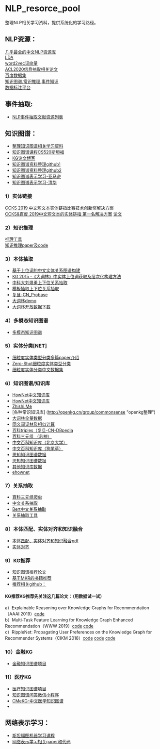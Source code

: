 # NLP_resorce_pool
整理NLP相关学习资料，提供系统化的学习路径。

## NLP资源：
[几乎最全的中文NLP资源库](https://github.com/fighting41love/funNLP "NLP民工的乐园")    
[LDA](https://github.com/DengYangyong/LDA_gensim  "中英文新闻主题")    
[word2vec词向量](https://github.com/RaRe-Technologies/gensim-data  "官方链接")    
[ACL2020信息抽取相关论文](https://zhuanlan.zhihu.com/p/142408584?utm_source=wechat_session&utm_medium=social&utm_oi=770765506717171712 "ACL2020")  
[百度数据集](https://ai.baidu.com/broad/introduction  "包括信息抽取、实体链接、阅读理解等多种数据集")    
[知识图谱,常识推理,事件知识](https://homes.cs.washington.edu/~msap/publications.html)    
[数据标注平台](https://github.com/talentneptuner/pt_Platformv2) 
## 事件抽取:
* [NLP事件抽取文献资源列表](https://github.com/BaptisteBlouin/EventExtractionPapers "事件抽取")
## 知识图谱：
* [整理知识图谱相关学习资料](https://github.com/husthuke/awesome-knowledge-graph "知识图谱相关学习资料")
* [知识图谱课程CS520斯坦福](https://web.stanford.edu/class/cs520/"知识图谱课程")
* [KG论文博客](https://blog.csdn.net/TgqDT3gGaMdkHasLZv "博客")
* [知识图谱资料整理github1](https://github.com/husthuke/awesome-knowledge-graph 'github')
* [知识图谱资料整理github2](https://github.com/BrambleXu/knowledge-graph-learning 'github')
* [知识图谱表示学习-亚马逊](https://github.com/awslabs/dgl-ke 'github')
* [知识图谱表示学习-清华](https://github.com/thunlp/OpenKE 'github')

### 1）实体链接
[CCKS 2019 中文短文本实体链指比赛技术创新奖解决方案](https://github.com/AlexYangLi/ccks2019_el "实体链接")   
[CCKS&百度 2019中文短文本的实体链指 第一名解决方案](https://github.com/panchunguang/ccks_baidu_entity_link '实体链接')
[论文](https://arxiv.org/pdf/2005.14253.pdf)
  ### 2）知识推理
[推理工具](https://www.drools.org/ "推理引擎")    
[知识推理paper及code](https://github.com/THU-KEG/Knowledge_Graph_Reasoning_Papers "paper及code")
  ### 3）本体抽取
* [基于上位词的中文实体关系图谱构建](https://www.docin.com/p-1541647233.html "哈工大")   
* [KG 2015 -《大词林》中实体上位词获取及层次化构建方法](https://wenku.baidu.com/view/855083d67375a417876f8f64.html "大词林")  
* [中科大刘焕勇上下位关系抽取](https://www.ctolib.com/liuhuanyong-HyponymyExtraction.html "上下位关系")
* [模板抽取上下位关系抽取](https://jinzengnju.github.io/2018/03/12/%E5%85%B3%E7%B3%BB%E6%8A%BD%E5%8F%96/ "上下位关系")
* [复旦-CN_Probase](http://kw.fudan.edu.cn/cnprobase/intro/ "文档及接口")   
* [大词林demo](http://101.200.120.155/ "查询服务及目录浏览")
* [大词林开放数据下载](https://mp.weixin.qq.com/s/gGig5KFztInrGAmhUhqAkg "实体、概念、关系")
### 4）多模态知识图谱
* [多模态知识图谱](https://mp.weixin.qq.com/s/zYVPBED_7sxsLxHhTRCv1g "基于知识图谱的语义理解技术及应用")
### 5）实体分类[NET]
* [细粒度实体类型分类多篇paper介绍](https://www.zhihu.com/people/chen-bo-89-7/posts "知乎解读paper")        
* [Zero-Shot细粒度实体类型分类](https://mp.weixin.qq.com/s/cMzWWH5B1tvq_Q1_lRxjFg "论文MZNT")
* [细粒度实体分类中文数据集](https://github.com/HKUST-KnowComp/cfet)
### 6）知识图谱/知识库
* [HowNet中文知识库](https://github.com/thunlp/OpenHowNet "知识库整理")
* [HowNet中文知识库](https://openhownet.thunlp.org/ "知识库整理")
* [Zhishi.Me](http://www.openkg.cn/dataset/zhishi-me "知识库整理")
* [各种常识知识库] (http://openkg.cn/group/commonsense "openkg整理")
* [大词林全量数据](https://pan.baidu.com/s/1WPLabIoCw4Yib4g7K0qVOw "提取码: i25q")
* [同义词词林及相似计算](https://github.com/BiLiangLtd/WordSimilarity "同义词词林及基于词林数据的相似度计算")
* [百科triples（复旦-CN-DBpedia](http://www.openkg.cn/dataset/cndbpedia "百科三元组")
* [百科三元组 （苏神）](https://kexue.fm/archives/4359 "百科三元组")
* [中文百科知识库（北京大学）](http://www.openkg.cn/dataset/pku-pie "百科三元组")
* [中文百科知识库（狗尾草）](http://www.openkg.cn/dataset/zhonto "百科三元组")
* [思知知识图谱数据](http://www.openkg.cn/dataset/ownthink-v2 "三元组")
* [思知知识图谱数据](https://github.com/ownthink/KnowledgeGraphData "三元组")
* [其他知识库数据](http://www.openkg.cn/dataset "其他知识库数据")
* [ehownet](http://ehownet.iis.sinica.edu.tw/ehownet.php "概念层级关系")


### 7）关系抽取
* [百科三元组爬虫](https://github.com/lixiang0/WEB_KG "百科三元组爬虫") 
* [中文关系抽取](https://github.com/thunlp/Chinese_NRE "中文关系抽取")    
* [Bert中文关系抽取](https://github.com/Ricardokevins/Bert-In-Relation-Extraction "Bert中文关系抽取")
* [关系抽取工具](https://github.com/thunlp/OpenNRE "关系抽取工具")

### 8）本体匹配、实体对齐和知识融合
* [本体匹配、实体对齐和知识融合pdf](https://github.com/nju-websoft/KnowledgeGraphFusion "知识融合Tutorial")
* [实体对齐](https://github.com/THU-KEG/Entity_Alignment_Papers "实体对齐论文代码")

### 9）KG推荐
* [知识图谱推荐论文](https://github.com/xgy995975102/RS-with-KG "知识图谱推荐论文代码")
* [基于MKR的书籍推荐](https://github.com/Randool/pyRecommender "基于MKR的书籍推荐")
* [推荐相关github：](https://github.com/SSSxCCC/Recommender-System "KG相关github")
#### KG推荐KG推荐先关注这几篇论文：（用数据试一试）
a）Explainable Reasoning over Knowledge Graphs for Recommendation（AAAI 2019）[code](https://github.com/eBay/KPRN "KRPN")   
b）Multi-Task Feature Learning for Knowledge Graph Enhanced Recommendation（WWW 2019）[code](https://github.com/hwwang55/MKR) [code](https://github.com/Randool/pyRecommender)   
c）RippleNet: Propagating User Preferences on the Knowledge Graph for Recommender Systems（CIKM 2018）[code](https://github.com/hwwang55/RippleNet) [code]( https://github.com/qibinc/RippleNet-PyTorch) [code](https://github.com/tezignlab/RippleNet-TF2)   
### 10）金融KG
* [金融知识图谱项目](https://github.com/liuhuanyong/QASystemOnMedicalKG "金融KG")

### 11）医疗KG
* [医疗知识图谱项目](https://weibo.cn/sinaurl?u=https%3A%2F%2Fgithub.com%2Fjm199504%2FFinancial-Knowledge-Graphs "医疗KG")    
* [知识图谱问答微信小程序](https://github.com/NTDXYG/Neo4j "KG问答小程序")  
* [CMeKG-中文医学知识图谱](http://cmekg.pcl.ac.cn/ "北大、郑大智慧医疗课题组demo")  
*

## 网络表示学习：
* [斯坦福图机器学习课程](https://hub.baai.ac.cn/view/5889 "图机器学习")    
* [网络表示学习相关paper和代码](https://github.com/chihming/awesome-network-embedding "github")

